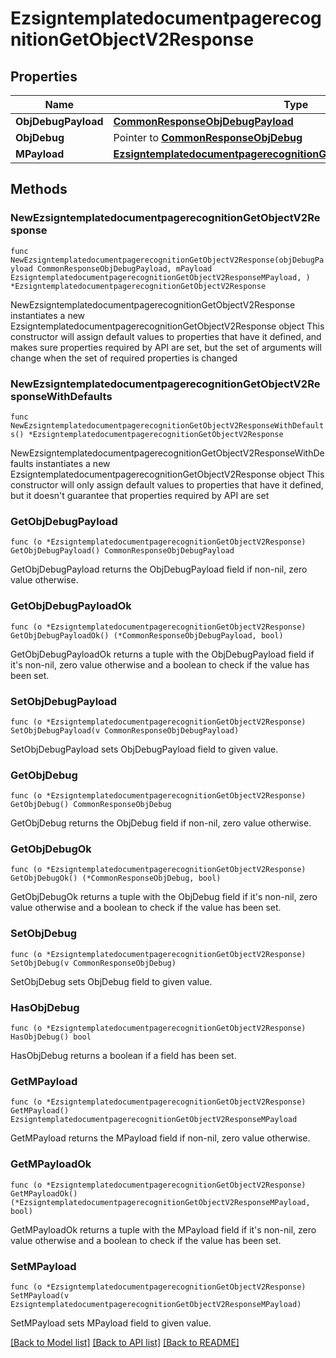 # EzsigntemplatedocumentpagerecognitionGetObjectV2Response

## Properties

Name | Type | Description | Notes
------------ | ------------- | ------------- | -------------
**ObjDebugPayload** | [**CommonResponseObjDebugPayload**](CommonResponseObjDebugPayload.md) |  | 
**ObjDebug** | Pointer to [**CommonResponseObjDebug**](CommonResponseObjDebug.md) |  | [optional] 
**MPayload** | [**EzsigntemplatedocumentpagerecognitionGetObjectV2ResponseMPayload**](EzsigntemplatedocumentpagerecognitionGetObjectV2ResponseMPayload.md) |  | 

## Methods

### NewEzsigntemplatedocumentpagerecognitionGetObjectV2Response

`func NewEzsigntemplatedocumentpagerecognitionGetObjectV2Response(objDebugPayload CommonResponseObjDebugPayload, mPayload EzsigntemplatedocumentpagerecognitionGetObjectV2ResponseMPayload, ) *EzsigntemplatedocumentpagerecognitionGetObjectV2Response`

NewEzsigntemplatedocumentpagerecognitionGetObjectV2Response instantiates a new EzsigntemplatedocumentpagerecognitionGetObjectV2Response object
This constructor will assign default values to properties that have it defined,
and makes sure properties required by API are set, but the set of arguments
will change when the set of required properties is changed

### NewEzsigntemplatedocumentpagerecognitionGetObjectV2ResponseWithDefaults

`func NewEzsigntemplatedocumentpagerecognitionGetObjectV2ResponseWithDefaults() *EzsigntemplatedocumentpagerecognitionGetObjectV2Response`

NewEzsigntemplatedocumentpagerecognitionGetObjectV2ResponseWithDefaults instantiates a new EzsigntemplatedocumentpagerecognitionGetObjectV2Response object
This constructor will only assign default values to properties that have it defined,
but it doesn't guarantee that properties required by API are set

### GetObjDebugPayload

`func (o *EzsigntemplatedocumentpagerecognitionGetObjectV2Response) GetObjDebugPayload() CommonResponseObjDebugPayload`

GetObjDebugPayload returns the ObjDebugPayload field if non-nil, zero value otherwise.

### GetObjDebugPayloadOk

`func (o *EzsigntemplatedocumentpagerecognitionGetObjectV2Response) GetObjDebugPayloadOk() (*CommonResponseObjDebugPayload, bool)`

GetObjDebugPayloadOk returns a tuple with the ObjDebugPayload field if it's non-nil, zero value otherwise
and a boolean to check if the value has been set.

### SetObjDebugPayload

`func (o *EzsigntemplatedocumentpagerecognitionGetObjectV2Response) SetObjDebugPayload(v CommonResponseObjDebugPayload)`

SetObjDebugPayload sets ObjDebugPayload field to given value.


### GetObjDebug

`func (o *EzsigntemplatedocumentpagerecognitionGetObjectV2Response) GetObjDebug() CommonResponseObjDebug`

GetObjDebug returns the ObjDebug field if non-nil, zero value otherwise.

### GetObjDebugOk

`func (o *EzsigntemplatedocumentpagerecognitionGetObjectV2Response) GetObjDebugOk() (*CommonResponseObjDebug, bool)`

GetObjDebugOk returns a tuple with the ObjDebug field if it's non-nil, zero value otherwise
and a boolean to check if the value has been set.

### SetObjDebug

`func (o *EzsigntemplatedocumentpagerecognitionGetObjectV2Response) SetObjDebug(v CommonResponseObjDebug)`

SetObjDebug sets ObjDebug field to given value.

### HasObjDebug

`func (o *EzsigntemplatedocumentpagerecognitionGetObjectV2Response) HasObjDebug() bool`

HasObjDebug returns a boolean if a field has been set.

### GetMPayload

`func (o *EzsigntemplatedocumentpagerecognitionGetObjectV2Response) GetMPayload() EzsigntemplatedocumentpagerecognitionGetObjectV2ResponseMPayload`

GetMPayload returns the MPayload field if non-nil, zero value otherwise.

### GetMPayloadOk

`func (o *EzsigntemplatedocumentpagerecognitionGetObjectV2Response) GetMPayloadOk() (*EzsigntemplatedocumentpagerecognitionGetObjectV2ResponseMPayload, bool)`

GetMPayloadOk returns a tuple with the MPayload field if it's non-nil, zero value otherwise
and a boolean to check if the value has been set.

### SetMPayload

`func (o *EzsigntemplatedocumentpagerecognitionGetObjectV2Response) SetMPayload(v EzsigntemplatedocumentpagerecognitionGetObjectV2ResponseMPayload)`

SetMPayload sets MPayload field to given value.



[[Back to Model list]](../README.md#documentation-for-models) [[Back to API list]](../README.md#documentation-for-api-endpoints) [[Back to README]](../README.md)


